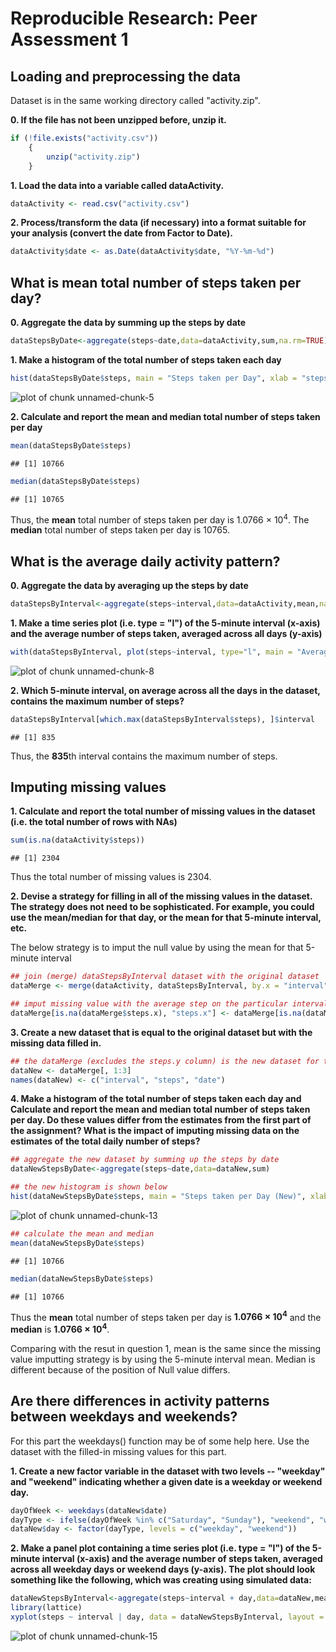 # Reproducible Research: Peer Assessment 1

## Loading and preprocessing the data
Dataset is in the same working directory called "activity.zip".

**0. If the file has not been unzipped before, unzip it.**

```r
if (!file.exists("activity.csv"))
    {
        unzip("activity.zip")
    }
```

**1. Load the data into a variable called dataActivity.**

```r
dataActivity <- read.csv("activity.csv")
```

**2. Process/transform the data (if necessary) into a format suitable for your analysis (convert the date from Factor to Date).**

```r
dataActivity$date <- as.Date(dataActivity$date, "%Y-%m-%d")
```

## What is mean total number of steps taken per day?

**0. Aggregate the data by summing up the steps by date**

```r
dataStepsByDate<-aggregate(steps~date,data=dataActivity,sum,na.rm=TRUE)
```

**1. Make a histogram of the total number of steps taken each day**

```r
hist(dataStepsByDate$steps, main = "Steps taken per Day", xlab = "steps per day")
```

![plot of chunk unnamed-chunk-5](./PA1_template_files/figure-html/unnamed-chunk-5.png) 

**2. Calculate and report the mean and median total number of steps taken per day**

```r
mean(dataStepsByDate$steps)
```

```
## [1] 10766
```

```r
median(dataStepsByDate$steps)
```

```
## [1] 10765
```

Thus, the **mean** total number of steps taken per day is 1.0766 &times; 10<sup>4</sup>.
The **median** total number of steps taken per day is 10765.

## What is the average daily activity pattern?

**0. Aggregate the data by averaging up the steps by date**

```r
dataStepsByInterval<-aggregate(steps~interval,data=dataActivity,mean,na.rm=TRUE)
```

**1. Make a time series plot (i.e. type = "l") of the 5-minute interval (x-axis) and the average number of steps taken, averaged across all days (y-axis)**

```r
with(dataStepsByInterval, plot(steps~interval, type="l", main = "Average Daily Activity"), xlab = "5-minute Interval", ylab = "Avergae Steps")
```

![plot of chunk unnamed-chunk-8](./PA1_template_files/figure-html/unnamed-chunk-8.png) 

**2. Which 5-minute interval, on average across all the days in the dataset, contains the maximum number of steps?**

```r
dataStepsByInterval[which.max(dataStepsByInterval$steps), ]$interval
```

```
## [1] 835
```

Thus, the **835**th interval contains the maximum number of steps.

## Imputing missing values

**1. Calculate and report the total number of missing values in the dataset (i.e. the total number of rows with NAs)**

```r
sum(is.na(dataActivity$steps))
```

```
## [1] 2304
```

Thus the total number of missing values is 2304.

**2. Devise a strategy for filling in all of the missing values in the dataset. The strategy does not need to be sophisticated. For example, you could use the mean/median for that day, or the mean for that 5-minute interval, etc.**

The below strategy is to imput the null value by using the mean for that 5-minute interval

```r
## join (merge) dataStepsByInterval dataset with the original dataset
dataMerge <- merge(dataActivity, dataStepsByInterval, by.x = "interval", by.y = "interval")

## imput missing value with the average step on the particular interval
dataMerge[is.na(dataMerge$steps.x), "steps.x"] <- dataMerge[is.na(dataMerge$steps.x), "steps.y"]
```

**3. Create a new dataset that is equal to the original dataset but with the missing data filled in.**

```r
## the dataMerge (excludes the steps.y column) is the new dataset for this question
dataNew <- dataMerge[, 1:3]
names(dataNew) <- c("interval", "steps", "date")
```

**4. Make a histogram of the total number of steps taken each day and Calculate and report the mean and median total number of steps taken per day. Do these values differ from the estimates from the first part of the assignment? What is the impact of imputing missing data on the estimates of the total daily number of steps?**

```r
## aggregate the new dataset by summing up the steps by date
dataNewStepsByDate<-aggregate(steps~date,data=dataNew,sum)

## the new histogram is shown below
hist(dataNewStepsByDate$steps, main = "Steps taken per Day (New)", xlab = "steps per day")
```

![plot of chunk unnamed-chunk-13](./PA1_template_files/figure-html/unnamed-chunk-13.png) 

```r
## calculate the mean and median
mean(dataNewStepsByDate$steps)
```

```
## [1] 10766
```

```r
median(dataNewStepsByDate$steps)
```

```
## [1] 10766
```

Thus the **mean** total number of steps taken per day is **1.0766 &times; 10<sup>4</sup>** and the **median** is **1.0766 &times; 10<sup>4</sup>**.

Comparing with the resut in question 1, mean is the same since the missing value imputting strategy is by using the 5-minute interval mean. Median is different because of the position of Null value differs.

## Are there differences in activity patterns between weekdays and weekends?
For this part the weekdays() function may be of some help here. Use the dataset with the filled-in missing values for this part.

**1. Create a new factor variable in the dataset with two levels -- "weekday" and "weekend" indicating whether a given date is a weekday or weekend day.**

```r
dayOfWeek <- weekdays(dataNew$date)
dayType <- ifelse(dayOfWeek %in% c("Saturday", "Sunday"), "weekend", "weekday")
dataNew$day <- factor(dayType, levels = c("weekday", "weekend"))
```

**2. Make a panel plot containing a time series plot (i.e. type = "l") of the 5-minute interval (x-axis) and the average number of steps taken, averaged across all weekday days or weekend days (y-axis). The plot should look something like the following, which was creating using simulated data:**

```r
dataNewStepsByInterval<-aggregate(steps~interval + day,data=dataNew,mean)
library(lattice)
xyplot(steps ~ interval | day, data = dataNewStepsByInterval, layout = c(1, 2), type="l")
```

![plot of chunk unnamed-chunk-15](./PA1_template_files/figure-html/unnamed-chunk-15.png) 
